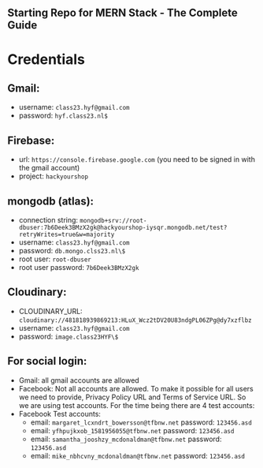 ## Starting Repo for MERN Stack - The Complete Guide

# Credentials

## Gmail:

- username: `class23.hyf@gmail.com`
- password: `hyf.class23.nl$`

## Firebase:

- url: `https://console.firebase.google.com`
  (you need to be signed in with the gmail account)
- project: `hackyourshop`

## mongodb (atlas):

- connection string: `mongodb+srv://root-dbuser:7b6Deek3BMzX2gk@hackyourshop-iysqr.mongodb.net/test?retryWrites=true&w=majority`
- username: `class23.hyf@gmail.com`
- password: `db.mongo.clss23.nl\$`
- root user: `root-dbuser`
- root user password: `7b6Deek3BMzX2gk`

## Cloudinary:

- CLOUDINARY_URL: `cloudinary://481818939869213:HLuX_Wcz2tDV20U83ndgPL06ZPg@dy7xzflbz`
- username: `class23.hyf@gmail.com`
- password: `image.class23HYF\$`

## For social login:

- Gmail: all gmail accounts are allowed
- Facebook: Not all accounts are allowed. To make it possible for all users we need to provide, Privacy Policy URL and Terms of Service URL. So we are using test accounts. For the time being there are 4 test accounts:
- Facebook Test accounts:
  - email: `margaret_lcxndrt_bowersson@tfbnw.net` password: `123456.asd`
  - email: `yfhpujkxob_1581956055@tfbnw.net` password: `123456.asd`
  - email: `samantha_jooshzy_mcdonaldman@tfbnw.net` password: `123456.asd`
  - email: `mike_nbhcvny_mcdonaldman@tfbnw.net` password: `123456.asd`

